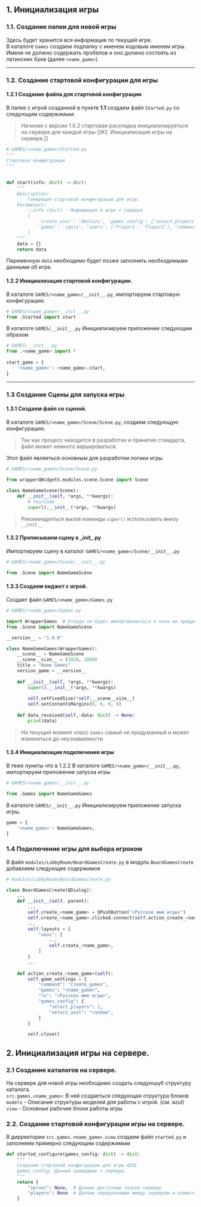 ## 1. Инициализация игры

### 1.1. Создание папки для новой игры
Здесь будет хранится вся информация по текущей игре.  
В каталоге `Games` создаем подпапку с именем кодовым именем игры. Именя не должно содержать пробелов и оно должно состоять из латинских букв (далее `<name_game>`).

***

### 1.2. Создание стартовой конфигурации для игры
#### 1.2.1 Создание файла для стартовой конфигурации
В папке с игрой созданной в пункте **1.1** создаем файл `Started.py` со следующим содержимым:
> Начиная с версии 1.0.2 стартовая раскладка инициализируеться на сервере для каждой игры [[#2. Инициализация игры на сервере.]]
```python 
# GAMES/<name_game>/Started.py
"""  
Стартовая конфигурация  
"""  
  
  
def start(info: dict) -> dict:
	"""  
	Description:  
	    Генерация стартовой конфигурации для игры.  
	Parameters:  
	    ::info (dict) - Информация о игре с сервера
	    {
	        'create_user': 'Omoluzu', 'games_config': {'select_players': 2, 'select_unit': 'random'},        
	        'games': 'ignis', 'users': ['Player1', 'Player2'], 'command': 'game_info', 'game_id': 21, 'game_info': None    
	    }
	"""
    data = {}  
    return data
```
Переменную `data` необходимо будет позже заполнить необходимыми данными об игре.

#### 1.2.2 Инициализация стартовой конфигурации.
В каталоге `GAMES/<name_game>/__init__.py`, импортируем стартовую конфигурацию
```python
# GAMES/<name_game>/__init__.py
from .Started import start
```

В каталоге `GAMES/__init__.py` Инициализируем приложение следующим образом
```python
# GAMES/__init__.py
from .<name_game> import *  
  
start_game = {  
    '<name_game>': <name_game>.start,  
}
```

***

### 1.3 Создание Сцены для запуска игры
#### 1.3.1 Создаем файл со сценой.
В каталоге `GAMES/<name_game>/Scene/Scene.py`, создаем следующую конфигурацию.
> Так как процесс находится в разработки и принятия стандарта, файл может немного варьироваться.

Этот файл являеться основным для разработки логики игры.

```python
# GAMES/<name_game>/Scene/Scene.py

from wrapperQWidget5.modules.scene.Scene import Scene  
 
class NameGameScene(Scene):  
    def __init__(self, *args, **kwargs):
		# YourCode
        super().__init__(*args, **kwargs)
```
> Рекомендуеться вызов команды `super()` использовать внизу `__init__`

#### 1.3.2 Прописываем сцену в \__init\__.py
Импортируем сцену в каталог `GAMES/<name_game>/Scene/__init__.py`
```python
# GAMES/<name_game>/Scene/__init__.py

from .Scene import NameGameScene
```

#### 1.3.3 Создаем виджет с игрой.
Создает файл `GAMES/<name_game>/Games.py`
```python
# GAMES/<name_game>/Games.py

import WrapperGames  # Откуда он будет импортироваться я пока не придумал
from .Scene import NameGameScene

__version__ = "1.0.0"

class NameGameGames(WrapperGames):  
    __scene__ = NameGameScene  
    __scene__size__ = (1920, 1080)
    title = "Name Games"  
    version_game = __version__  
  
    def __init__(self, *args, **kwargs):  
        super().__init__(*args, **kwargs)  
  
        self.setFixedSize(*self.__scene__size__)  
        self.setContentsMargins(0, 0, 0, 0)  
  
    def data_received(self, data: dict) -> None:  
        print(data)
```
> На текущий момент класс `Games` самый не продуманный и может измениться до  неузнаваемости

#### 1.3.4 Инициализация подключения игры
В теже пункты что в 1.2.2
В каталоге `GAMES/<name_game>/__init__.py`, импортируем приложение запуска игры
```python
# GAMES/<name_game>/__init__.py

from .Games import NameGameGames
```

В каталоге `GAMES/__init__.py` Инициализируем приложение запуска игры.
```python
game = {  
    '<name_game>': NameGameGames,  
}
```

### 1.4 Подключение игры для выбора игроком
В файл `modules/LobbyRoom/BoardGamesCreate.py` в модуль `BoardGamesCreate` добавляем следующее содержимое

```python
# modules/LobbyRoom/BoardGamesCreate.py

class BoardGamesCreate(QDialog):
	...
	def __init__(self. parent):
		...
		self.create_<name_game> = QPushButton("<Русское имя игры>")
		self.create_<name_game>.clicked.connect(self.action_create_<name_game>)	
		...
		self.layouts = {
			"vbox": [
				...
				self.create_<name_game>,
			]
		}
		...
		
	def action_create_<name_game>(self):
        self.game_settings = {
            "command": "create_games",
            "games": "<name_game>",
            "ru": "<Русское имя игры>",
            "games_config": {
                "select_players": 2,
                "select_unit": "random",
            }
        }

        self.close()
```


## 2. Инициализация игры на сервере.
### 2.1 Создание каталогов на сервере.
На сервере для новой игры необходимо создать следуюшуб структуру каталога.    
`src.games.<name_game>`: В ней создаеться следующая структура блоков  
`models` - Описание структуры моделей для работы с игрой. (см. azul)  
`view` - Основные рабочие блоки работы игры  


### 2.2. Создание стартовой конфигурации игры на сервере.
В дирректории `src.games.<name_game>.view` создаем файл `started.py` и заполняем примерно следующим содержимым

```python
def started_configure(games_config: dict) -> dict:  
    """  
    Создание стартовой конфигурации для игры AZUL  
    games_config: Данный пришедшие с сервера.    
    """    
    return {  
        "server": None,  # Данные доступные только серверу   
        "players": None  # Данные передаваемые между сервером и клиентом
    }
```
